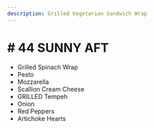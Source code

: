```yaml
---
description: Grilled Vegetarian Sandwich Wrap
---
```


# \# 44 SUNNY AFT

*  Grilled Spinach Wrap
* Pesto
* Mozzarella
* Scallion Cream Cheese
* GRILLED Tempeh
* Onion
* Red Peppers
* Artichoke Hearts



